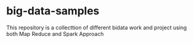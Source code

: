 # big-data-samples
This repository is a collecttion of different bidata work and project using both Map Reduce and Spark Approach
